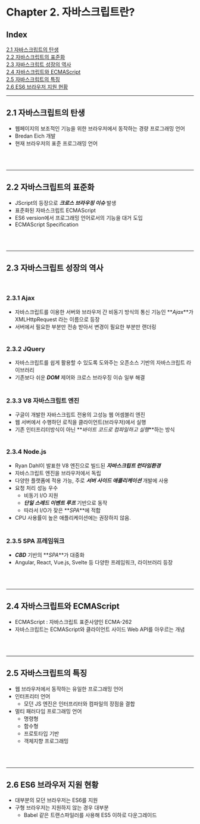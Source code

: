# Chapter 2. 자바스크립트란?

## Index

[2.1 자바스크립트의 탄생](#21-자바스크립트의-탄생) <br>
[2.2 자바스크립트의 표준화](#22-자바스크립트의-표준화)<br>
[2.3 자바스크립트 성장의 역사](#23-자바스크립트-성장의-역사)<br>
[2.4 자바스크립트와 ECMAScript](#24-자바스크립트와-ecmascript)<br>
[2.5 자바스크립트의 특징](#25-자바스크립트의-특징)<br>
[2.6 ES6 브라우저 지원 현황](#26-es6-브라우저-지원-현황)

---

## 2.1 자바스크립트의 탄생

- 웹페이지의 보조적인 기능을 위한 브라우저에서 동작하는 경량 프로그래밍 언어
- Bredan Eich 개발
- 현재 브라우저의 표준 프로그래밍 언어

<br><br>

---

## 2.2 자바스크립트의 표준화

- JScript의 등장으로 **_크로스 브라우징 이슈_** 발생
- 표준화된 자바스크립트 ECMAScript
- ES6 version에서 프로그래밍 언어로서의 기능을 대거 도입
- ECMAScript Specification

<br><br>

---

## 2.3 자바스크립트 성장의 역사

<br>

### 2.3.1 Ajax

- 자바스크립트를 이용한 서버와 브라우저 간 비동기 방식의 통신 기능인 **_Ajax_**가 XMLHttpRequest 라는 이름으로 등장
- 서버에서 필요한 부분만 전송 받아서 변경이 필요한 부분만 랜더링
  <br><br>

### 2.3.2 JQuery

- 자바스크립트를 쉽게 활용할 수 있도록 도와주는 오픈소스 기반의 자바스크립트 라이브러리
- 기존보다 쉬운 **_DOM_** 제어와 크로스 브라우징 이슈 일부 해결
  <br><br>

### 2.3.3 V8 자바스크립트 엔진

- 구글이 개발한 자바스크립트 전용의 고성능 웹 어셈블리 엔진
- 웹 서버에서 수행하던 로직을 클라이언트(브라우저)에서 실행
- 기존 인터프리터방식이 아닌 **_바이트 코드로 컴파일하고 실행_**하는 방식
  <br><br>

### 2.3.4 Node.js

- Ryan Dahl이 발표한 V8 엔진으로 빌드된 **_자바스크립트 런타임환경_**
- 자바스크립트 엔진을 브라우저에서 독립
- 다양한 플랫폼에 적용 가능, 주로 **_서버 사이드 애플리케이션_** 개발에 사용
- 요청 처리 성능 우수
  - 비동기 I/O 지원
  - **_단일 스레드 이벤트 루프_** 기반으로 동작
  - 따라서 I/O가 잦은 **_SPA_**에 적합
- CPU 사용률이 높은 애플리케이션에는 권장하지 않음.
  <br><br>

### 2.3.5 SPA 프레임워크

- **_CBD_** 기반의 **_SPA_**가 대중화
- Angular, React, Vue.js, Svelte 등 다양한 프레임워크, 라이브러리 등장

<br><br>

---

## 2.4 자바스크립트와 ECMAScript

- ECMAScript : 자바스크립트 표준사양인 ECMA-262
- 자바스크립트는 ECMAScript와 클라이언트 사이드 Web API를 아우르는 개념

<br><br>

---

## 2.5 자바스크립트의 특징

- 웹 브라우저에서 동작하는 유일한 프로그래밍 언어
- 인터프리터 언어
  - 모던 JS 엔진은 인터프리터와 컴파일의 장점을 결합
- 멀티 패러다임 프로그래밍 언어
  - 명령형
  - 함수형
  - 프로토타입 기반
  - 객체지향 프로그래밍

<br><br>

---

## 2.6 ES6 브라우저 지원 현황

- 대부분의 모던 브라우저는 ES6를 지원
- 구형 브라우저는 지원하지 않는 경우 대부분
  - Babel 같은 트랜스파일러를 사용해 ES5 이하로 다운그레이드
